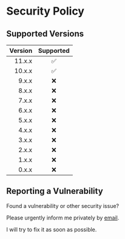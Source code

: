 # Security Policy

## Supported Versions

| Version |     Supported      |
| ------: | :----------------: |
|  11.x.x | :white_check_mark: |
|  10.x.x | :white_check_mark: |
|   9.x.x |        :x:         |
|   8.x.x |        :x:         |
|   7.x.x |        :x:         |
|   6.x.x |        :x:         |
|   5.x.x |        :x:         |
|   4.x.x |        :x:         |
|   3.x.x |        :x:         |
|   2.x.x |        :x:         |
|   1.x.x |        :x:         |
|   0.x.x |        :x:         |

## Reporting a Vulnerability

Found a vulnerability or other security issue?

Please urgently inform me privately by
[email](https://github.com/RobinTail/express-zod-api/blob/master/package.json#L122).

I will try to fix it as soon as possible.
